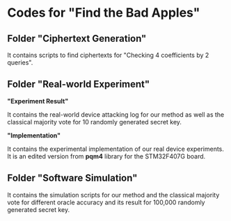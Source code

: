 # Codes for "Find the Bad Apples"

## Folder "Ciphertext Generation"

It contains scripts to find ciphertexts for "Checking 4 coefficients by 2 queries".

## Folder "Real-world Experiment"

**"Experiment Result"**

It contains the real-world device attacking log for our method as well as the classical majority vote for 10 randomly generated secret key.

**"Implementation"**

It contains the experimental implementation of our real device experiments. It is an edited version from **pqm4** library for the STM32F407G board.

## Folder "Software Simulation"

It contains the simulation scripts for our method and  the classical majority vote for different oracle accuracy and its result for 100,000 randomly generated secret key.
